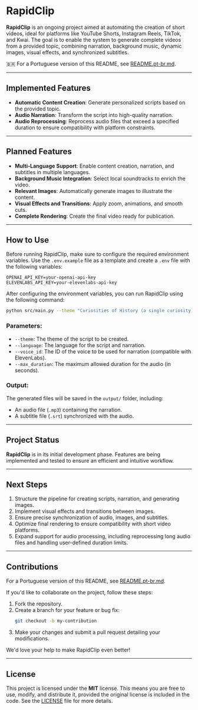 # **RapidClip**

**RapidClip** is an ongoing project aimed at automating the creation of short videos, ideal for platforms like YouTube Shorts, Instagram Reels, TikTok, and Kwai. The goal is to enable the system to generate complete videos from a provided topic, combining narration, background music, dynamic images, visual effects, and synchronized subtitles.

🇧🇷 For a Portuguese version of this README, see [README.pt-br.md](README.pt-br.md).

---

## **Implemented Features**

- **Automatic Content Creation**: Generate personalized scripts based on the provided topic.
- **Audio Narration**: Transform the script into high-quality narration.
- **Audio Reprocessing**: Reprocess audio files that exceed a specified duration to ensure compatibility with platform constraints.

---

## **Planned Features**

- **Multi-Language Support**: Enable content creation, narration, and subtitles in multiple languages.
- **Background Music Integration**: Select local soundtracks to enrich the video.
- **Relevant Images**: Automatically generate images to illustrate the content.
- **Visual Effects and Transitions**: Apply zoom, animations, and smooth cuts.
- **Complete Rendering**: Create the final video ready for publication.

---

## **How to Use**

Before running RapidClip, make sure to configure the required environment variables. Use the `.env.example` file as a template and create a `.env` file with the following variables:

```plaintext
OPENAI_API_KEY=your-openai-api-key
ELEVENLABS_API_KEY=your-elevenlabs-api-key
```

After configuring the environment variables, you can run RapidClip using the following command:

```bash
python src/main.py --theme "Curiosities of History (a single curiosity)" --language "pt-BR" --voice_id "CstacWqMhJQlnfLPxRG4" --max_duration 60
```

### Parameters:
- `--theme`: The theme of the script to be created.
- `--language`: The language for the script and narration.
- `--voice_id`: The ID of the voice to be used for narration (compatible with ElevenLabs).
- `--max_duration`: The maximum allowed duration for the audio (in seconds).

### Output:
The generated files will be saved in the `output/` folder, including:
- An audio file (`.mp3`) containing the narration.
- A subtitle file (`.srt`) synchronized with the audio.

---

## **Project Status**

**RapidClip** is in its initial development phase. Features are being implemented and tested to ensure an efficient and intuitive workflow.

---

## **Next Steps**

1. Structure the pipeline for creating scripts, narration, and generating images.
2. Implement visual effects and transitions between images.
3. Ensure precise synchronization of audio, images, and subtitles.
4. Optimize final rendering to ensure compatibility with short video platforms.
5. Expand support for audio processing, including reprocessing long audio files and handling user-defined duration limits.

---

## **Contributions**

For a Portuguese version of this README, see [README.pt-br.md](README.pt-br.md).

If you'd like to collaborate on the project, follow these steps:

1. Fork the repository.
2. Create a branch for your feature or bug fix:
   ```bash
   git checkout -b my-contribution
   ```
3. Make your changes and submit a pull request detailing your modifications.

We'd love your help to make RapidClip even better!

---

## **License**

This project is licensed under the **MIT** license. This means you are free to use, modify, and distribute it, provided the original license is included in the code. See the [LICENSE](LICENSE) file for more details.
